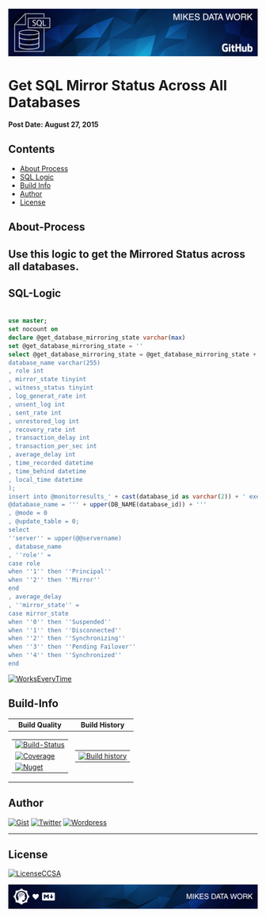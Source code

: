![MIKES DATA WORK GIT REPO](https://raw.githubusercontent.com/mikesdatawork/images/master/git_mikes_data_work_banner_01.png "Mikes Data Work")        

#  Get SQL Mirror Status Across All Databases
**Post Date: August 27, 2015**        



## Contents    
- [About Process](##About-Process)  
- [SQL Logic](#SQL-Logic)  
- [Build Info](#Build-Info)  
- [Author](#Author)  
- [License](#License)       

## About-Process    <div>
Use this logic to get the Mirrored Status across all databases.
---
## SQL-Logic
```SQL

use master;
set nocount on
declare @get_database_mirroring_state varchar(max)
set @get_database_mirroring_state = ''
select @get_database_mirroring_state = @get_database_mirroring_state + 'declare @monitorresults_' + cast(database_id as varchar(2)) + ' as table (
database_name varchar(255)
, role int
, mirror_state tinyint
, witness_status tinyint
, log_generat_rate int
, unsent_log int
, sent_rate int
, unrestored_log int
, recovery_rate int
, transaction_delay int
, transaction_per_sec int
, average_delay int
, time_recorded datetime
, time_behind datetime
, local_time datetime
);
insert into @monitorresults_' + cast(database_id as varchar(2)) + ' exec msdb..sp_dbmmonitorresults
@database_name = ''' + upper(DB_NAME(database_id)) + '''
, @mode = 0
, @update_table = 0;
select
''server'' = upper(@@servername)
, database_name
, ''role'' =
case role
when ''1'' then ''Principal''
when ''2'' then ''Mirror''
end
, average_delay
, ''mirror_state'' =
case mirror_state
when ''0'' then ''Suspended''
when ''1'' then ''Disconnected''
when ''2'' then ''Synchronizing''
when ''3'' then ''Pending Failover''
when ''4'' then ''Synchronized''
end
```

[![WorksEveryTime](https://forthebadge.com/images/badges/60-percent-of-the-time-works-every-time.svg)](https://shitday.de/)

## Build-Info

| Build Quality | Build History |
|--|--|
|<table><tr><td>[![Build-Status](https://ci.appveyor.com/api/projects/status/pjxh5g91jpbh7t84?svg?style=flat-square)](#)</td></tr><tr><td>[![Coverage](https://coveralls.io/repos/github/tygerbytes/ResourceFitness/badge.svg?style=flat-square)](#)</td></tr><tr><td>[![Nuget](https://img.shields.io/nuget/v/TW.Resfit.Core.svg?style=flat-square)](#)</td></tr></table>|<table><tr><td>[![Build history](https://buildstats.info/appveyor/chart/tygerbytes/resourcefitness)](#)</td></tr></table>|

## Author

[![Gist](https://img.shields.io/badge/Gist-MikesDataWork-<COLOR>.svg)](https://gist.github.com/mikesdatawork)
[![Twitter](https://img.shields.io/badge/Twitter-MikesDataWork-<COLOR>.svg)](https://twitter.com/mikesdatawork)
[![Wordpress](https://img.shields.io/badge/Wordpress-MikesDataWork-<COLOR>.svg)](https://mikesdatawork.wordpress.com/)





---
## License
[![LicenseCCSA](https://img.shields.io/badge/License-CreativeCommonsSA-<COLOR>.svg)](https://creativecommons.org/share-your-work/licensing-types-examples/)

![Mikes Data Work](https://raw.githubusercontent.com/mikesdatawork/images/master/git_mikes_data_work_banner_02.png "Mikes Data Work")

